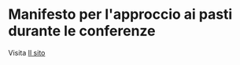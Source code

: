 # Manifesto per l'approccio ai pasti durante le conferenze

Visita [Il sito](http://fabiofabbrucci.github.io/TruckerManifesto/)